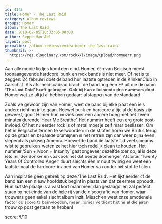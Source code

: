 ```yaml
---
id: 4143
title: Homer - The Last Raid
category: Album reviews
groups: Homer
album: The Last Raid
date: 2018-02-05T18:32:05+00:00
author: Seppe Van Ael
layout: post
permalink: /album-review/review-homer-the-last-raid/
thumbnail: >-
  https://res.cloudinary.com/rockxxl/image/upload/hommeerr.png
---
```

Aan alle mooie liedjes komt een eind. Homer, één van Belgisch meest toonaangevende hardcore, punk en rock bands is niet meer. Of het is te zeggen: 24 februari doet de band hun laatste optreden in de Klinker Club in Aarschot. Als afscheidscadeau bracht de band nog een EP uit die de naam ‘The Last Raid’ heeft gekregen. Ook bij hun allerlaatste drie nummers doet Homer wat ze altijd al hebben gedaan: afstappen van de standaard.

Zoals we gewoon zijn van Homer, weet de band bij elke plaat een iets andere richting in te gaan. Hoewel punk en hardcore altijd al de basis zijn geweest, gooit Homer hun muziek over een andere boeg met het zeven minuten durende ‘Hear Me Breathe’. Het nummer heeft een erg grote post- invloed. Of het nu eerder rock is of metal moet je zelf maar beslissen. Om het in Belgische termen te verwoorden: in de strofes horen we Brutus terug op de gitaar en bepaalde drumlijnen in het refrein zijn dan weer bijna even slepend als pakweg Amenra. Hoewel de band de laatste tijd veel screams wist te gebruiken, weten ze het hier toch redelijk clean te houden. Het nummer ‘Sun + Moon = Insanity’ gaat ongeveer dezelfde toer op, al is deze iets minder donker en vaak ook net dat beetje dromeriger. Afsluiter ‘Twenty Years Of Controlled Anger’ duurt slechts één minuut twintig en weet een laatste maal de hardcore-invloed van Homer van onder het stof te halen.

Aan inspiratie geen gebrek op deze ‘The Last Raid’. Het lijkt eerder of de band aan een nieuw hoofdstuk begint in plaats van dat ze ermee ophoudt. Hun laatste plaatje is alvast kort maar meer dan geslaagd, en zal perfect staan op het einde van de hele rij van de discografie van Homer, waar trouwens geen enkel slecht album inzit. Misschien weet onze emotionele factor de score te beïnvloeden, maar Homer verdient het na al die jaren trouw op post gestaan te hebben!

score: 9/10
